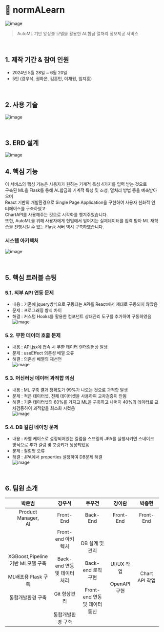 # :pushpin: normALearn
![image](https://github.com/user-attachments/assets/4dcfb83a-b752-4f90-aad0-d1f35e7bc448)
> AutoML 기반 앙상블 모델을 활용한 AL합금 열처리 정보제공 서비스

</br>

## 1. 제작 기간 & 참여 인원
- 2024년 5월 28일 ~ 6월 20일
- 5인 (강우석, 권하은, 김훈민, 이채원, 임지훈)

</br>

## 2. 사용 기술
![image](https://github.com/user-attachments/assets/13bd07f0-f6cf-412d-aee6-9b1d1922c79d)


</br>

## 3. ERD 설계
![image](https://github.com/user-attachments/assets/ef192af1-1d1c-4543-b513-7ca6d3d9b9ba)



## 4. 핵심 기능
이 서비스의 핵심 기능은 사용자가 원하는 기계적 특성 4가지를 입력 받는 것으로</br>
구축된 ML을 Flask를 통해 AL합금의 기계적 특성 및 조성, 열처리 방법 등을 예측받아오며</br>
React 기반의 개발환경으로 Single Page Application을 구현하여 사용자 친화적 인터페이스를 구축하였고</br>
ChartAPI를 사용해주는 것으로 시각화를 챙겨주었습니다.</br>
또한, AutoML을 위해 사용자에게 현업에서 얻어지는 실제데이터를 입력 받아 ML 재학습을 진행시킬 수 있는 Flask 서버 역시 구축하였습니다.</br>


### 시스템 아키텍처
![image](https://github.com/user-attachments/assets/5b5fdbaa-24f4-4a3f-af3c-c0237d7628ba)


</br>

## 5. 핵심 트러블 슈팅
### 5.1. 외부 API 연동 문제
- 내용 : 기존에 jquery방식으로 구동되는 API를 React에서 제대로 구동되지 않았음
- 문제 : 프로그래밍 방식 차이
- 해결 : 커스텀 Hooks를 활용한 컴포넌트 상태관리 도구를 추가하여 구동하였음
![image](https://github.com/clavis13/normALearn/assets/155136484/1ef0dd88-da5b-49e0-a9fa-3c480c7e6f57)

### 5.2. 무한 데이터 호출 문제
- 내용 : API.jsx에 접속 시 무한 데이터 랜더링현상 발생
- 문제 : useEffect 의존성 배열 오류
- 해결 : 의존성 배열의 재선언</br>
![image](https://github.com/clavis13/normALearn/assets/155136484/3c5d4477-9b5c-4d9e-8741-15be849e49f1)

### 5.3. 머신러닝 데이터 과적합 의심
- 내용 : ML 구축 결과 정확도가 99%가 나오는 것으로 과적합 발생
- 문제 : 적은 데이터셋, 전체 데이터셋을 사용하여 교차검증이 안됨
- 해결 : 기존 데이터셋의 60%를 가지고 ML을 구축하고 나머지 40%의 데이터로 교차검증하여 과적합을 최소화 시켰음</br>
![image](https://github.com/clavis13/normALearn/assets/155136484/c0cacd67-5c93-48a4-a304-21e867d07dca)

### 5.4. DB 컬럼 네이밍 문제
- 내용 : 카멜 케이스로 설정되어있는 컬럼을 스프링의 JPA를 실행시키면 스네이크 방식으로 추가 컬럼 및 포링키가 생성되었음
- 문제 : 컬럼명 오류
- 해결 : JPA에서 properties 설정하여 DB문제 해결</br>
![image](https://github.com/clavis13/normALearn/assets/155136484/21fd3528-c800-4440-8e62-29492851db56)


<br>

## 6. 팀원 소개
|박준범|강우석|주우건|강아람|박종현|
|:---:|:---:|:---:|:---:|:---:|
|Product Manager, <br> AI|Front-End|Back-End|Front-End|Front-End|
|XGBoost,Pipeline<br>기반 ML모델 구축<br><br>ML배포용 Flask 구축<br><br>통합개발환경 구축|Front-end 아키텍처<br><br>Back-end 연동<br>및 데이터 처리<br><br>Git 형상관리<br><br>통합개발환경 구축|DB 설계 및 관리<br><br>Back-end 로직 구현<br><br>Front-end 연동<br>및 데이터 통신|UI/UX 작업<br><br>OpenAPI 구현|Chart API 작업|
